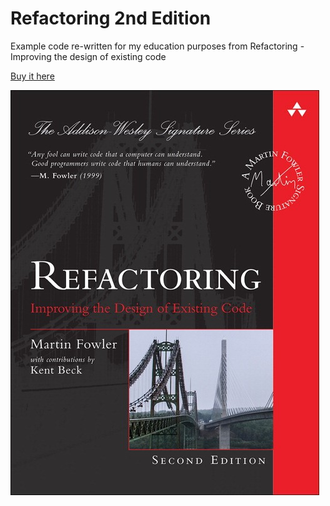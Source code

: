# Refactoring 2nd Edition

Example code re-written for my education purposes from Refactoring - Improving the design of existing code

[Buy it here](https://www.informit.com/store/refactoring-improving-the-design-of-existing-code-9780134757599)

![refactoring](.github/refactoring.jpeg)
